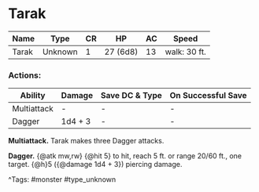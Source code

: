 # Tarak

| Name | Type | CR | HP | AC | Speed |
|------|------|----|----|----|-------|
| Tarak | Unknown | 1 | 27 (6d8) | 13 | walk: 30 ft. |

### Actions:

| Ability | Damage | Save DC & Type | On Successful Save |
|---------|--------|----------------|--------------------|
| Multiattack | - | - | - |
| Dagger | 1d4 + 3 | - | - |


**Multiattack.** Tarak makes three Dagger attacks.

**Dagger.** {@atk mw,rw} {@hit 5} to hit, reach 5 ft. or range 20/60 ft., one target. {@h}5 ({@damage 1d4 + 3}) piercing damage.

^Tags: #monster #type_unknown